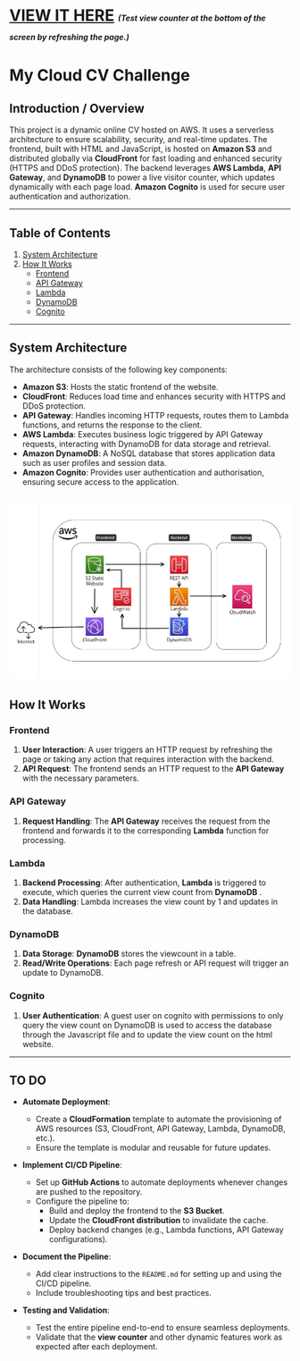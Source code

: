 # [VIEW IT HERE](https://alisamalkhalil.online) <span style="font-size: 0.5em;">*(Test view counter at the bottom of the screen by refreshing the page.)*</span>


# My Cloud CV Challenge

## Introduction / Overview

This project is a dynamic online CV hosted on AWS. It uses a serverless architecture to ensure scalability, security, and real-time updates. The frontend, built with HTML and JavaScript, is hosted on **Amazon S3** and distributed globally via **CloudFront** for fast loading and enhanced security (HTTPS and DDoS protection). The backend leverages **AWS Lambda**, **API Gateway**, and **DynamoDB** to power a live visitor counter, which updates dynamically with each page load. **Amazon Cognito** is used for secure user authentication and authorization.

---

## Table of Contents

1. [System Architecture](#system-architecture)
2. [How It Works](#how-it-works)
   - [Frontend](#frontend)
   - [API Gateway](#api-gateway)
   - [Lambda](#lambda)
   - [DynamoDB](#dynamodb)
   - [Cognito](#cognito)

---

## System Architecture

The architecture consists of the following key components:

- **Amazon S3**: Hosts the static frontend of the website.
- **CloudFront**: Reduces load time and enhances security with HTTPS and DDoS protection.
- **API Gateway**: Handles incoming HTTP requests, routes them to Lambda functions, and returns the response to the client.
- **AWS Lambda**: Executes business logic triggered by API Gateway requests, interacting with DynamoDB for data storage and retrieval.
- **Amazon DynamoDB**: A NoSQL database that stores application data such as user profiles and session data.
- **Amazon Cognito**: Provides user authentication and authorisation, ensuring secure access to the application.

![System Architecture](./images/architecture.jpg)
---

## How It Works

### Frontend

1. **User Interaction**: A user triggers an HTTP request by refreshing the page or taking any action that requires interaction with the backend.
2. **API Request**: The frontend sends an HTTP request to the **API Gateway** with the necessary parameters.

### API Gateway

1. **Request Handling**: The **API Gateway** receives the request from the frontend and forwards it to the corresponding **Lambda** function for processing.


### Lambda

1. **Backend Processing**: After authentication, **Lambda** is triggered to execute, which queries the current view count from **DynamoDB** .
2. **Data Handling**: Lambda increases the view count by 1 and updates in the database.

### DynamoDB

1. **Data Storage**: **DynamoDB** stores the viewcount in a table.
2. **Read/Write Operations**: Each page refresh or API request will trigger an update to DynamoDB.

### Cognito

1. **User Authentication**: A guest user on cognito with permissions to only query the view count on DynamoDB is used to access the database through the Javascript file and to update the view count on the html website.
---


## TO DO

- **Automate Deployment**:  
  - Create a **CloudFormation** template to automate the provisioning of AWS resources (S3, CloudFront, API Gateway, Lambda, DynamoDB, etc.).  
  - Ensure the template is modular and reusable for future updates.

- **Implement CI/CD Pipeline**:  
  - Set up **GitHub Actions** to automate deployments whenever changes are pushed to the repository.  
  - Configure the pipeline to:  
    - Build and deploy the frontend to the **S3 Bucket**.  
    - Update the **CloudFront distribution** to invalidate the cache.  
    - Deploy backend changes (e.g., Lambda functions, API Gateway configurations).  

- **Document the Pipeline**:  
  - Add clear instructions to the `README.md` for setting up and using the CI/CD pipeline.  
  - Include troubleshooting tips and best practices.

- **Testing and Validation**:  
  - Test the entire pipeline end-to-end to ensure seamless deployments.  
  - Validate that the **view counter** and other dynamic features work as expected after each deployment.
